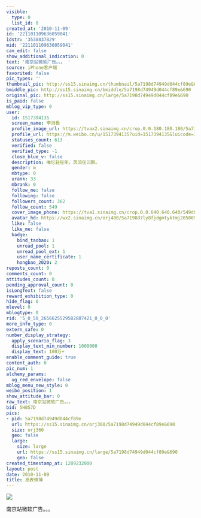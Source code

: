 ```yaml
---
visible:
  type: 0
  list_id: 0
created_at: '2010-11-09'
id: '221101109636059041'
idstr: '3538837829'
mid: '221101109636059041'
can_edit: false
show_additional_indication: 0
text: '南京站微软广告。。。 '
source: iPhone客户端
favorited: false
pic_types: ''
thumbnail_pic: http://ss15.sinaimg.cn/thumbnail/5a7198d74949d044cf89e&690
bmiddle_pic: http://ss15.sinaimg.cn/bmiddle/5a7198d74949d044cf89e&690
original_pic: http://ss15.sinaimg.cn/large/5a7198d74949d044cf89e&690
is_paid: false
mblog_vip_type: 0
user:
  id: 1517394135
  screen_name: 李消极
  profile_image_url: https://tvax2.sinaimg.cn/crop.0.0.180.180.180/5a7198d7ly8fjdgmtyktmj20500500so.jpg?KID=imgbed,tva&Expires=1606400398&ssig=kezir%2Bc1ZF
  profile_url: https://m.weibo.cn/u/1517394135?uid=1517394135&luicode=10000011&lfid=2304131517394135_-_WEIBO_SECOND_PROFILE_WEIBO
  statuses_count: 613
  verified: false
  verified_type: -1
  close_blue_v: false
  description: 唯忆轻狂年，风流任沉醉。
  gender: m
  mbtype: 0
  urank: 33
  mbrank: 0
  follow_me: false
  following: false
  followers_count: 362
  follow_count: 549
  cover_image_phone: https://tva1.sinaimg.cn/crop.0.0.640.640.640/549d0121tw1egm1kjly3jj20hs0hsq4f.jpg
  avatar_hd: https://wx2.sinaimg.cn/orj480/5a7198d7ly8fjdgmtyktmj20500500so.jpg
  like: false
  like_me: false
  badge:
    bind_taobao: 1
    unread_pool: 1
    unread_pool_ext: 1
    user_name_certificate: 1
    hongbao_2020: 2
reposts_count: 0
comments_count: 0
attitudes_count: 0
pending_approval_count: 0
isLongText: false
reward_exhibition_type: 0
hide_flag: 0
mlevel: 0
mblogtype: 0
rid: '5_0_50_2656625529582887421_0_0_0'
more_info_type: 0
extern_safe: 0
number_display_strategy:
  apply_scenario_flag: 3
  display_text_min_number: 1000000
  display_text: 100万+
enable_comment_guide: true
content_auth: 0
pic_num: 1
alchemy_params:
  ug_red_envelope: false
mblog_menu_new_style: 0
weibo_position: 1
show_attitude_bar: 0
raw_text: 南京站微软广告。。。 ​​​
bid: 5HB57D
pics:
- pid: 5a7198d74949d044cf89e
  url: https://ss15.sinaimg.cn/orj360/5a7198d74949d044cf89e&690
  size: orj360
  geo: false
  large:
    size: large
    url: https://ss15.sinaimg.cn/large/5a7198d74949d044cf89e&690
    geo: false
created_timestamp_at: 1289232000
layout: post
date: 2010-11-09
title: 发表微博
---
```


![](https://image.baidu.com/search/down?url=http://ss15.sinaimg.cn/large/5a7198d74949d044cf89e&690)

南京站微软广告。。。 

